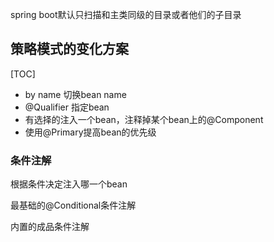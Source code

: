 spring boot默认只扫描和主类同级的目录或者他们的子目录



## 策略模式的变化方案

[TOC]

* by name 切换bean name
* @Qualifier 指定bean
* 有选择的注入一个bean，注释掉某个bean上的@Component
* 使用@Primary提高bean的优先级



### 条件注解

根据条件决定注入哪一个bean

最基础的@Conditional条件注解



内置的成品条件注解

